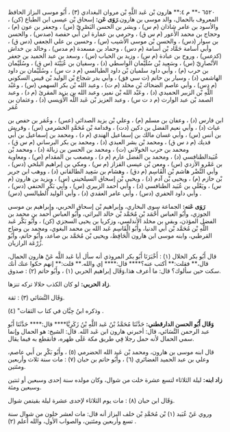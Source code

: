 ٦٥٢٠ -** م ٤:** هارون بْن عَبد اللَّهِ بْن مروان البغدادي (٣) ، أَبُو موسى البزاز الحافظ المعروف بالحمال، والد موسى بن هارون.**رَوَى عَن:** إسحاق بْن عيسى ابن الطباع (كن) ، والأسود بن عامر شاذان (م س) ، وبشر بن الحسن البَصْرِيّ (س) ، وجعفر بن عون (م) ، وحجاج بن محمد الأَعور (م س ق) ، وحرمي بن عمارة ابن أَبي حفصة (صدس) ، والحسن بن سوار (دس) ، والحسن بْن موسى الأشيب (س) ، وحسين بن علي الجعفي (دس ق) ، وأبي أسامة حَمَّاد بْن أسامة (م دس) ، وحماد بن مسعدة (م مدس) ، وخالد بن خداش (كدعس) ، وروح بن عبادة (م س) ، وزيد بن الحباب (س) ، وسعد بن عبد الحميد بن جعفر الأَنْصارِيّ (س) ، وسَعِيد بْن سُلَيْمان الواسطي (د) ، وسفيان بن عُيَيْنَة (س ق) ، وسُلَيْمان بن حرب (م) ، وأبي داود سلميان بْن داود الطيالسي (م د ت س) ، وسُلَيْمان بن داود الهاشمي (د) ، وسيار بن حاتم (ت سي فق) ، وأبي بدر شجاع بْن الوليد بْن قيس السكوني (م دس) ، وأبي عاصم الضحاك بْن مخلد (م ت) ، وعبد الله بْن بكر السهمي (س) ، وعَبْد اللَّهِ بْن الزبير الحميدي (د) ، وعَبْد الله بْن نمير، وعبد الله بن يزيد المقرئ (م د) ، وعبد الصمد بْن عبد الوارث (م د ت س) ، وعبد العزيز بْن عَبد اللَّه الأُوَيسي (د) ، وعثمان بن عُمَر

ابن فارس (د) ، وعفان بن مسلم (م) ، وعلي بْن يزيد الصدائي (عس) ، وعُمَر بن حفص بن غياث (د) ، وأبي نعيم الفضل بن دكين (دت) ، وقدامة بْن مُحَمَّدٍ الخشرمي (س) ، وقريش بن أنس (س) ، وأبي غسان مالك بن إسماعيل الهندي (م د) ، ومحمد بن إسماعيل بن أَبي فديك (م د س ق) ، ومحمد بْن بشر العبدي (د) ، ومحمد بن بكر البرساني (م س ق) ، ومحمد بن حرب الخولاني (ت) ، ومحمد بن الحسن بن زبالة (د) ، ومحمد بْن عُبَيدالطنافسي (د) ، ومحمد بن الفضل عارم (م د) ، ومصعب بن المقدام (ص) ، ومعاوية بن عَمْرو الأزدي (س) ، ومعن بْن عيسى القزاز (م س) ، ومكي بن إبراهيم البلخي (دس) ، وأبي النَّضْر هاشم بْن الْقَاسِم (م دق) ، وهشام بن سَعِيد الطالقاني (د) ، ووهب ابن جرير بْن حازم (م) ، ويحيى بْن آدم (د) ، ويحيى بْن إسحاق السيلحيني (س) ، ويزيد بن هارون (م س) ، ويَعْلَى بن عُبَيد الطنافسي (د) ، وأبي أحمد الزبيري (س) ، وأَبِي بَكْرٍ الحنفي (دس) ، وأبي داود الحفري (دس) ، وأبي عامر العقدي (د) ، وأبي الوليد الطيالسي (دس) .

**رَوَى عَنه:** الجماعة سوى البخاري، وإبراهيم بْن إسحاق الحربي، وإبراهيم بن موسى الجوزي، وأَبُو العباس أَحْمَد بْن مُحَمَّد بْن خالد البراثي، وأَبُو العباس أحمد بن محمد بن الفضل المؤذن، وبقي بن مخلد الأندلسي، وزكريا بن يحيى السجزي (كن) ، وأَبُو بَكْر عَبد اللَّهِ بْن مُحَمَّد بْن أَبي الدنيا، وأَبُو الْقَاسِم عَبد الله بن محمد البغوي، ومحمد بن وضاح القرطبي، وابنه موسى ابن هارون الْحَافِظ، ويحيى بْن مُحَمَّد بن صاعد، وأَبُو حاتم، وأَبُو زُرْعَة الرازيان.

قال أَبُو بكر الخلال (١) : أَخْبَرَنَا أَبُو بكر المروذي أنه سأل أبا عَبد اللَّه عَنْ هارون الحمال، قال،** فقلت:** أكتب عنه؟**** قال:**** إي والله.** قلت:** إنهم حكوا عنك أنك سكت حين سألوك؟ قال: ما أعرف هذا.وَقَال إبراهيم الحربي (١) ، وأَبُو حاتم (٢) : صدوق.

**زاد الحربي:** لو كان الكذب حلالا تركه تنزها.

وَقَال النَّسَائي (٣) : ثقة.

وذكره ابنُ حِبَّان في كتا ب الثقات" (٤) .

**وَقَال أَبُو الحسن الدارقطني:** حَدَّثَنَا مُحَمَّدُ بْنُ عَبد اللَّهِ بْنُ زَكَرِيَّا**** قال:**** حَدَّثَنَا أَبُو عبد الرحمن النَّسَائي، قال: أخبرني هارون ابن عَبد الله. قال: الشيخ: هو الحمال وإنما سمي الحمال لأنه حمل رجلا فِي طريق مكة عَلَى ظهره، فانقطع به فيما يقال.

قال ابنه موسى بن هارون، ومحمد بْن عَبد الله الحضرمي (٥) ، وأَبُو بَكْرِ بن أَبي عاصم، وعلي بن عبد الحميد الغضائري (٦) ، وأَبُو حاتم بن حبان (٧) : مات سنة ثلاث وأربعين ومئتين.

**زاد ابنه:** ليلة الثلاثاء لتسع عشرة خلت من شوال، وكان مولده سنة إحدى وسبعين أو ثنتين وسبعين ومئة.

وَقَال ابن حبان (٨) : مات يوم الثلاثاء لإحدى عشرة ليلة بقيتمن شوال.

وروي عَنْ عُبَيد (١) بْن مُحَمَّدِ بْن خلف البزاز أنه قال: مات لعشر خلون من شوال سنة تسع وأربعين ومئتين، والصواب الأول، والله أعلم (٢) .